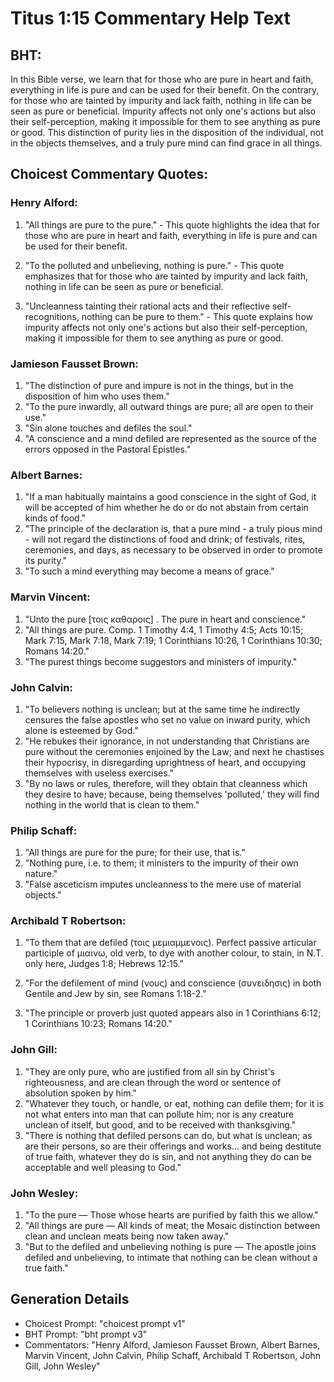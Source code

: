 # Titus 1:15 Commentary Help Text

## BHT:
In this Bible verse, we learn that for those who are pure in heart and faith, everything in life is pure and can be used for their benefit. On the contrary, for those who are tainted by impurity and lack faith, nothing in life can be seen as pure or beneficial. Impurity affects not only one's actions but also their self-perception, making it impossible for them to see anything as pure or good. This distinction of purity lies in the disposition of the individual, not in the objects themselves, and a truly pure mind can find grace in all things.

## Choicest Commentary Quotes:
### Henry Alford:
1. "All things are pure to the pure." - This quote highlights the idea that for those who are pure in heart and faith, everything in life is pure and can be used for their benefit.

2. "To the polluted and unbelieving, nothing is pure." - This quote emphasizes that for those who are tainted by impurity and lack faith, nothing in life can be seen as pure or beneficial.

3. "Uncleanness tainting their rational acts and their reflective self-recognitions, nothing can be pure to them." - This quote explains how impurity affects not only one's actions but also their self-perception, making it impossible for them to see anything as pure or good.

### Jamieson Fausset Brown:
1. "The distinction of pure and impure is not in the things, but in the disposition of him who uses them."
2. "To the pure inwardly, all outward things are pure; all are open to their use."
3. "Sin alone touches and defiles the soul."
4. "A conscience and a mind defiled are represented as the source of the errors opposed in the Pastoral Epistles."

### Albert Barnes:
1. "If a man habitually maintains a good conscience in the sight of God, it will be accepted of him whether he do or do not abstain from certain kinds of food."
2. "The principle of the declaration is, that a pure mind - a truly pious mind - will not regard the distinctions of food and drink; of festivals, rites, ceremonies, and days, as necessary to be observed in order to promote its purity."
3. "To such a mind everything may become a means of grace."

### Marvin Vincent:
1. "Unto the pure [τοις καθαροις] . The pure in heart and conscience." 
2. "All things are pure. Comp. 1 Timothy 4:4, 1 Timothy 4:5; Acts 10:15; Mark 7:15, Mark 7:18, Mark 7:19; 1 Corinthians 10:26, 1 Corinthians 10:30; Romans 14:20." 
3. "The purest things become suggestors and ministers of impurity."

### John Calvin:
1. "To believers nothing is unclean; but at the same time he indirectly censures the false apostles who set no value on inward purity, which alone is esteemed by God."
2. "He rebukes their ignorance, in not understanding that Christians are pure without the ceremonies enjoined by the Law; and next he chastises their hypocrisy, in disregarding uprightness of heart, and occupying themselves with useless exercises."
3. "By no laws or rules, therefore, will they obtain that cleanness which they desire to have; because, being themselves 'polluted,' they will find nothing in the world that is clean to them."

### Philip Schaff:
1. "All things are pure for the pure; for their use, that is." 
2. "Nothing pure, i.e. to them; it ministers to the impurity of their own nature."
3. "False asceticism imputes uncleanness to the mere use of material objects."

### Archibald T Robertson:
1. "To them that are defiled (τοις μεμιαμμενοις). Perfect passive articular participle of μιαινω, old verb, to dye with another colour, to stain, in N.T. only here, Judges 1:8; Hebrews 12:15." 

2. "For the defilement of mind (νους) and conscience (συνειδησις) in both Gentile and Jew by sin, see Romans 1:18-2."

3. "The principle or proverb just quoted appears also in 1 Corinthians 6:12; 1 Corinthians 10:23; Romans 14:20."

### John Gill:
1. "They are only pure, who are justified from all sin by Christ's righteousness, and are clean through the word or sentence of absolution spoken by him."
2. "Whatever they touch, or handle, or eat, nothing can defile them; for it is not what enters into man that can pollute him; nor is any creature unclean of itself, but good, and to be received with thanksgiving."
3. "There is nothing that defiled persons can do, but what is unclean; as are their persons, so are their offerings and works... and being destitute of true faith, whatever they do is sin, and not anything they do can be acceptable and well pleasing to God."

### John Wesley:
1. "To the pure — Those whose hearts are purified by faith this we allow." 
2. "All things are pure — All kinds of meat; the Mosaic distinction between clean and unclean meats being now taken away." 
3. "But to the defiled and unbelieving nothing is pure — The apostle joins defiled and unbelieving, to intimate that nothing can be clean without a true faith."


## Generation Details
- Choicest Prompt: "choicest prompt v1"
- BHT Prompt: "bht prompt v3"
- Commentators: "Henry Alford, Jamieson Fausset Brown, Albert Barnes, Marvin Vincent, John Calvin, Philip Schaff, Archibald T Robertson, John Gill, John Wesley"
